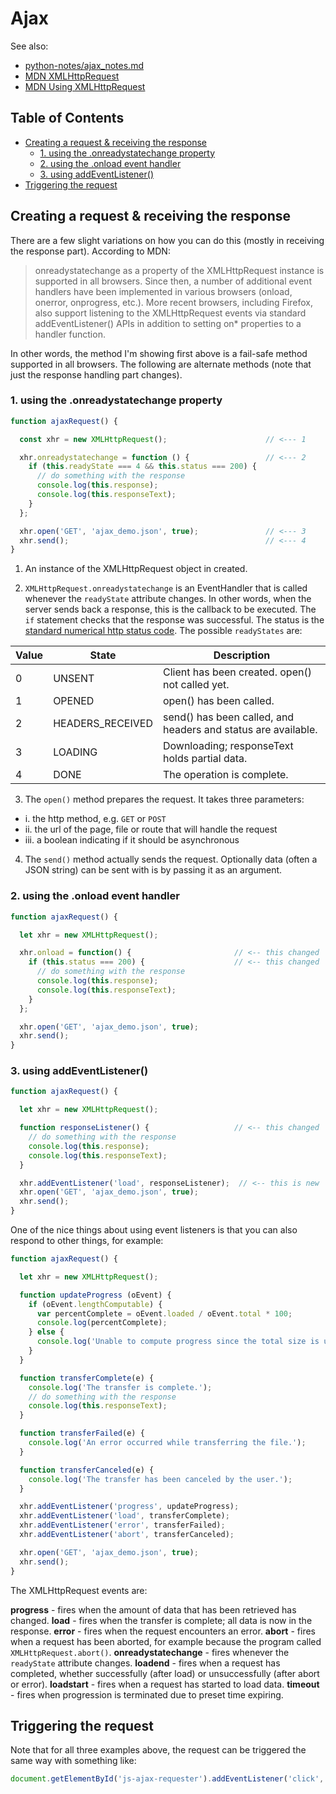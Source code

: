 # Ajax

See also:
- [python-notes/ajax_notes.md](https://github.com/jessicarush/python-notes/blob/master/ajax_notes.md)  
- [MDN XMLHttpRequest](https://developer.mozilla.org/en-US/docs/Web/API/XMLHttpRequest)
- [MDN Using XMLHttpRequest](https://developer.mozilla.org/en-US/docs/Web/API/XMLHttpRequest/Using_XMLHttpRequest)

## Table of Contents

<!-- toc -->

- [Creating a request & receiving the response](#creating-a-request--receiving-the-response)
  * [1. using the .onreadystatechange property](#1-using-the-onreadystatechange-property)
  * [2. using the .onload event handler](#2-using-the-onload-event-handler)
  * [3. using addEventListener()](#3-using-addeventlistener)
- [Triggering the request](#triggering-the-request)

<!-- tocstop -->

## Creating a request & receiving the response

There are a few slight variations on how you can do this (mostly in receiving the response part). According to MDN:

> onreadystatechange as a property of the XMLHttpRequest instance is supported in all browsers. Since then, a number of additional event handlers have been implemented in various browsers (onload, onerror, onprogress, etc.). More recent browsers, including Firefox, also support listening to the XMLHttpRequest events via standard addEventListener() APIs in addition to setting on* properties to a handler function.

In other words, the method I'm showing first above is a fail-safe method supported in all browsers. The following are alternate methods (note that just the response handling part changes).

### 1. using the .onreadystatechange property

```javascript
function ajaxRequest() {

  const xhr = new XMLHttpRequest();                      // <--- 1

  xhr.onreadystatechange = function () {                 // <--- 2
    if (this.readyState === 4 && this.status === 200) {
      // do something with the response
      console.log(this.response);
      console.log(this.responseText);
    }
  };

  xhr.open('GET', 'ajax_demo.json', true);               // <--- 3
  xhr.send();                                            // <--- 4
}
```

1. An instance of the XMLHttpRequest object in created.

2. `XMLHttpRequest.onreadystatechange` is an EventHandler that is called whenever the `readyState` attribute changes. In other words, when the server sends back a response, this is the callback to be executed. The `if` statement checks that the response was successful. The status is the [standard numerical http status code](https://developer.mozilla.org/en-US/docs/Web/HTTP/Status). The possible `readyStates` are:

Value | State | Description
----- | ----- | -----------
0 | UNSENT | Client has been created. open() not called yet.
1 | OPENED | open() has been called.
2 | HEADERS_RECEIVED | send() has been called, and headers and status are available.
3 | LOADING | Downloading; responseText holds partial data.
4 | DONE | The operation is complete.

3. The `open()` method prepares the request. It takes three parameters:
 - i. the http method, e.g. `GET` or `POST`
 - ii. the url of the page, file or route that will handle the request
 - iii. a boolean indicating if it should be asynchronous

4. The `send()` method actually sends the request. Optionally data (often a JSON string) can be sent with is by passing it as an argument.


### 2. using the .onload event handler

```javascript
function ajaxRequest() {

  let xhr = new XMLHttpRequest();

  xhr.onload = function() {                       // <-- this changed
    if (this.status === 200) {                    // <-- this changed
      // do something with the response
      console.log(this.response);
      console.log(this.responseText);
    }
  };

  xhr.open('GET', 'ajax_demo.json', true);
  xhr.send();
}
```

### 3. using addEventListener()

```javascript
function ajaxRequest() {

  let xhr = new XMLHttpRequest();

  function responseListener() {                   // <-- this changed
    // do something with the response
    console.log(this.response);
    console.log(this.responseText);
  }

  xhr.addEventListener('load', responseListener);  // <-- this is new
  xhr.open('GET', 'ajax_demo.json', true);
  xhr.send();
}
```

One of the nice things about using event listeners is that you can also respond to other things, for example:

```javascript
function ajaxRequest() {

  let xhr = new XMLHttpRequest();

  function updateProgress (oEvent) {
    if (oEvent.lengthComputable) {
      var percentComplete = oEvent.loaded / oEvent.total * 100;
      console.log(percentComplete);
    } else {
      console.log('Unable to compute progress since the total size is unknown')
    }
  }

  function transferComplete(e) {
    console.log('The transfer is complete.');
    // do something with the response
    console.log(this.responseText);
  }

  function transferFailed(e) {
    console.log('An error occurred while transferring the file.');
  }

  function transferCanceled(e) {
    console.log('The transfer has been canceled by the user.');
  }

  xhr.addEventListener('progress', updateProgress);
  xhr.addEventListener('load', transferComplete);
  xhr.addEventListener('error', transferFailed);
  xhr.addEventListener('abort', transferCanceled);

  xhr.open('GET', 'ajax_demo.json', true);
  xhr.send();
}
```

The XMLHttpRequest events are:

**progress** - fires when the amount of data that has been retrieved has changed.
**load** - fires when the transfer is complete; all data is now in the response.
**error** -  fires when the request encounters an error.
**abort** - fires when a request has been aborted, for example because the program called `XMLHttpRequest.abort()`.
**onreadystatechange** - fires whenever the `readyState` attribute changes.
**loadend** -  fires when a request has completed, whether successfully (after load) or unsuccessfully (after abort or error).
**loadstart** - fires when a request has started to load data.
**timeout** - fires when progression is terminated due to preset time expiring.


## Triggering the request

Note that for all three examples above, the request can be triggered the same way with something like:

```javascript
document.getElementById('js-ajax-requester').addEventListener('click', ajaxRequest);
```
